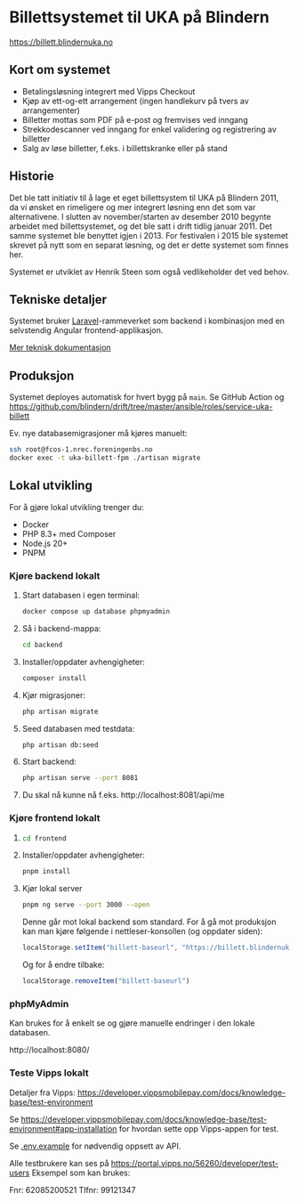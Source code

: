 # Billettsystemet til UKA på Blindern

https://billett.blindernuka.no

## Kort om systemet

- Betalingsløsning integrert med Vipps Checkout
- Kjøp av ett-og-ett arrangement (ingen handlekurv på tvers av arrangementer)
- Billetter mottas som PDF på e-post og fremvises ved inngang
- Strekkodescanner ved inngang for enkel validering og registrering av billetter
- Salg av løse billetter, f.eks. i billettskranke eller på stand

## Historie

Det ble tatt initiativ til å lage et eget billettsystem til UKA på Blindern 2011,
da vi ønsket en rimeligere og mer integrert løsning enn det som var alternativene.
I slutten av november/starten av desember 2010 begynte arbeidet med billettsystemet,
og det ble satt i drift tidlig januar 2011. Det samme systemet ble benyttet igjen i 2013.
For festivalen i 2015 ble systemet skrevet på nytt som en separat løsning,
og det er dette systemet som finnes her.

Systemet er utviklet av Henrik Steen som også vedlikeholder det ved behov.

## Tekniske detaljer

Systemet bruker [Laravel](https://laravel.com/)-rammeverket som backend i
kombinasjon med en selvstendig Angular frontend-applikasjon.

[Mer teknisk dokumentasjon](docs/index.md)

## Produksjon

Systemet deployes automatisk for hvert bygg på `main`. Se GitHub Action og
https://github.com/blindern/drift/tree/master/ansible/roles/service-uka-billett

Ev. nye databasemigrasjoner må kjøres manuelt:

```bash
ssh root@fcos-1.nrec.foreningenbs.no
docker exec -t uka-billett-fpm ./artisan migrate
```

## Lokal utvikling

For å gjøre lokal utvikling trenger du:

- Docker
- PHP 8.3+ med Composer
- Node.js 20+
- PNPM

### Kjøre backend lokalt

1. Start databasen i egen terminal:

   ```bash
   docker compose up database phpmyadmin
   ```

1. Så i backend-mappa:

   ```bash
   cd backend
   ```

1. Installer/oppdater avhengigheter:

   ```bash
   composer install
   ```

1. Kjør migrasjoner:

   ```bash
   php artisan migrate
   ```

1. Seed databasen med testdata:

   ```bash
   php artisan db:seed

1. Start backend:

   ```bash
   php artisan serve --port 8081
   ```

1. Du skal nå kunne nå f.eks. http://localhost:8081/api/me

### Kjøre frontend lokalt

1. ```bash
   cd frontend
   ```

2. Installer/oppdater avhengigheter:

   ```bash
   pnpm install
   ```

3. Kjør lokal server

   ```bash
   pnpm ng serve --port 3000 --open
   ```

   Denne går mot lokal backend som standard.
   For å gå mot produksjon kan man kjøre følgende i nettleser-konsollen (og oppdater siden):

   ```js
   localStorage.setItem("billett-baseurl", "https://billett.blindernuka.no/")
   ```

   Og for å endre tilbake:

   ```js
   localStorage.removeItem("billett-baseurl")

### phpMyAdmin

Kan brukes for å enkelt se og gjøre manuelle endringer i den lokale databasen.

http://localhost:8080/

### Teste Vipps lokalt

Detaljer fra Vipps: https://developer.vippsmobilepay.com/docs/knowledge-base/test-environment

Se https://developer.vippsmobilepay.com/docs/knowledge-base/test-environment#app-installation
for hvordan sette opp Vipps-appen for test.

Se [.env.example](./backend/.env.example) for nødvendig oppsett av API.

Alle testbrukere kan ses på https://portal.vipps.no/56260/developer/test-users
Eksempel som kan brukes:

Fnr: 62085200521
Tlfnr: 99121347
